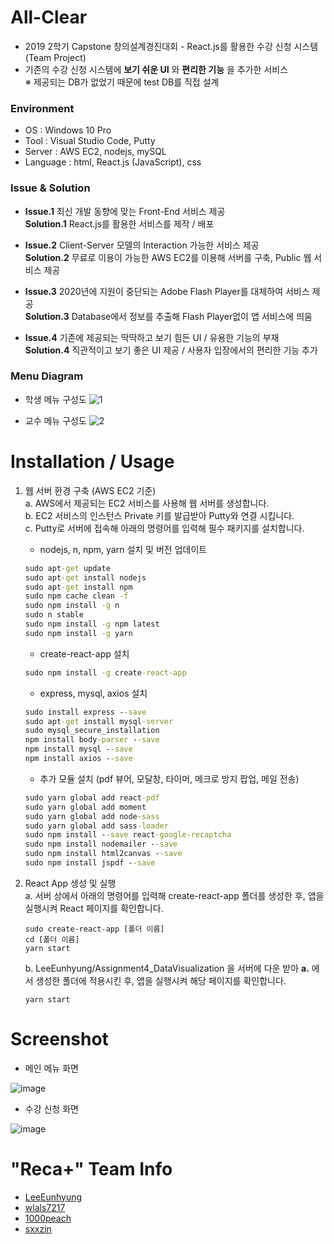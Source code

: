 # All-Clear
- 2019 2학기 Capstone 창의설계경진대회 - React.js를 활용한 수강 신청 시스템 (Team Project)
- 기존의 수강 신청 시스템에 __보기 쉬운 UI__ 와 __편리한 기능__ 을 추가한 서비스  
   ※ 제공되는 DB가 없었기 때문에 test DB를 직접 설계   

### Environment
- OS : Windows 10 Pro
- Tool : Visual Studio Code, Putty
- Server : AWS EC2, nodejs, mySQL
- Language : html, React.js (JavaScript), css

### Issue & Solution
- __Issue.1__ 최신 개발 동향에 맞는 Front-End 서비스 제공   
  __Solution.1__ React.js를 활용한 서비스를 제작 / 배포

- __Issue.2__ Client-Server 모델의 Interaction 가능한 서비스 제공    
  __Solution.2__ 무료로 이용이 가능한 AWS EC2를 이용해 서버를 구축, Public 웹 서비스 제공   

- __Issue.3__ 2020년에 지원이 중단되는 Adobe Flash Player를 대체하여 서비스 제공      
  __Solution.3__ Database에서 정보를 추출해 Flash Player없이 앱 서비스에 띄움   

- __Issue.4__ 기존에 제공되는 딱딱하고 보기 힘든 UI / 유용한 기능의 부재   
  __Solution.4__ 직관적이고 보기 좋은 UI 제공 / 사용자 입장에서의 편리한 기능 추가    

### Menu Diagram
- 학생 메뉴 구성도
![1](https://user-images.githubusercontent.com/48666975/72218678-ea3a5980-3580-11ea-8209-3e1f2a61f402.PNG)

- 교수 메뉴 구성도
 ![2](https://user-images.githubusercontent.com/48666975/72218679-ea3a5980-3580-11ea-8bee-6aad116172d4.PNG)
 
 # Installation / Usage
 1. 웹 서버 환경 구축 (AWS EC2 기준)   
    a. AWS에서 제공되는 EC2 서비스를 사용해 웹 서버를 생성합니다.   
    b. EC2 서비스의 인스턴스 Private 키를 발급받아 Putty와 연결 시킵니다.   
    c. Putty로 서버에 접속해 아래의 명령어를 입력해 필수 패키지를 설치합니다.      
    
    - nodejs, n, npm, yarn 설치 및 버전 업데이트   
    ```cmd
    sudo apt-get update  
    sudo apt-get install nodejs   
    sudo apt-get install npm   
    sudo npm cache clean -f   
    sudo npm install -g n   
    sudo n stable   
    sudo npm install -g npm latest   
    sudo npm install -g yarn   
    ```
    
    - create-react-app 설치   
    ```cmd
    sudo npm install -g create-react-app   
    ```
    
    - express, mysql, axios 설치   
    ```cmd
    sudo install express --save   
    sudo apt-get install mysql-server   
    sudo mysql_secure_installation   
    npm install body-parser --save
    npm install mysql --save   
    npm install axios --save   
    ```
    
    - 추가 모듈 설치 (pdf 뷰어, 모달창, 타이머, 메크로 방지 팝업, 메일 전송)
    ```cmd
    sudo yarn global add react-pdf
    sudo yarn global add moment
    sudo yarn global add node-sass
    sudo yarn global add sass-loader
    sudo npm install --save react-google-recaptcha
    sudo npm install nodemailer --save
    sudo npm install html2canvas --save
    sudo npm install jspdf --save
    ```
    
2. React App 생성 및 실행   
    a. 서버 상에서 아래의 명령어를 입력해 create-react-app 폴더를 생성한 후, 앱을 실행시켜 React 페이지를 확인합니다.
    ```
    sudo create-react-app [폴더 이름]
    cd [폴더 이름]
    yarn start
    ```
    
    b. LeeEunhyung/Assignment4_DataVisualization 을 서버에 다운 받아 __a.__ 에서 생성한 폴더에 적용시킨 후, 앱을 실행시켜 해당 페이지를 확인합니다.
    ```
    yarn start
    ```
   
# Screenshot
- 메인 메뉴 화면   

![image](https://user-images.githubusercontent.com/48666975/72218935-de03cb80-3583-11ea-9a83-39d708bd7e9f.png)
   
- 수강 신청 화면   

![image](https://user-images.githubusercontent.com/48666975/72218946-f5db4f80-3583-11ea-8b8d-054becc2ae66.png)

# "Reca+" Team Info
- [LeeEunhyung](https://github.com/LeeEunhyung)
- [wlals7217](https://github.com/wlals7217)
- [1000peach](https://github.com/1000peach)
- [sxxzin](https://github.com/sxxzin)
